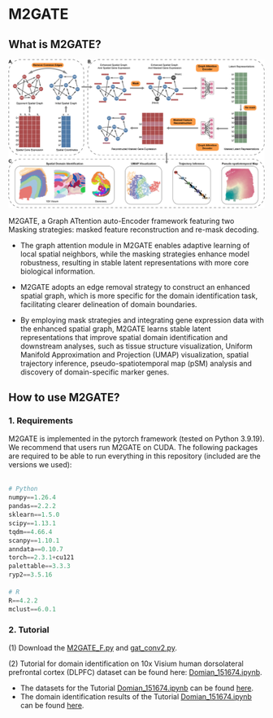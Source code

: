 # M2GATE

## What is M2GATE?

![Figure1_overview](https://github.com/LYxiaotai/M2GATE/blob/main/Figure1_overview.jpg)

M2GATE, a Graph ATtention auto-Encoder framework featuring two Masking strategies: masked feature reconstruction and re-mask decoding. 

* The graph attention module in M2GATE enables adaptive learning of local spatial neighbors, while the masking strategies enhance model robustness, resulting in stable latent representations with more core biological information. 

* M2GATE adopts an edge removal strategy to construct an enhanced spatial graph, which is more specific for the domain identification task, facilitating clearer delineation of domain boundaries. 

* By employing mask strategies and integrating gene expression data with the enhanced spatial graph, M2GATE learns stable latent representations that improve spatial domain identification and downstream analyses, such as tissue structure visualization, Uniform Manifold Approximation and Projection (UMAP) visualization, spatial trajectory inference, pseudo-spatiotemporal map (pSM) analysis and discovery of domain-specific marker genes.


## How to use M2GATE?

### 1. Requirements

M2GATE is implemented in the pytorch framework (tested on Python 3.9.19). We recommend that users run M2GATE on CUDA. The following packages are required to be able to run everything in this repository (included are the versions we used):

``` python

# Python
numpy==1.26.4
pandas==2.2.2
sklearn==1.5.0
scipy==1.13.1
tqdm==4.66.4
scanpy==1.10.1
anndata==0.10.7
torch==2.3.1+cu121
palettable==3.3.3
ryp2==3.5.16

# R
R==4.2.2
mclust==6.0.1

```


### 2. Tutorial

(1) Download the [M2GATE_F.py](https://github.com/LYxiaotai/M2GATE/blob/main) and [gat_conv2.py](https://github.com/LYxiaotai/M2GATE/blob/main).

(2) Tutorial for domain identification on 10x Visium human dorsolateral prefrontal cortex (DLPFC) dataset can be found here: [Domian_151674.ipynb](https://github.com/LYxiaotai/M2GATE/blob/main/Domain_151674.ipynb).

* The datasets for the Tutorial [Domian_151674.ipynb](https://github.com/LYxiaotai/M2GATE/blob/main/Domain_151674.ipynb) can be found [here](https://github.com/LYxiaotai/M2GATE/tree/main/data/151674).
* The domain identification results of the Tutorial [Domian_151674.ipynb](https://github.com/LYxiaotai/M2GATE/blob/main/Domain_151674.ipynb) can be found [here](https://github.com/LYxiaotai/M2GATE/tree/main/data/results).



